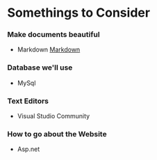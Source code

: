 # Somethings to Consider

### Make documents beautiful 

* Markdown [Markdown](https://github.com/adam-p/markdown-here/wiki/Markdown-Cheatsheet)

### Database we'll use

* MySql

### Text Editors

* Visual Studio Community

### How to go about the Website

* Asp.net
   


